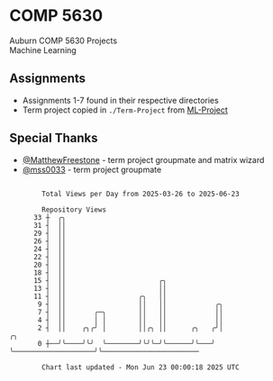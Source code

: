 # COMP 5630
Auburn COMP 5630 Projects  
Machine Learning

## Assignments
- Assignments 1-7 found in their respective directories
- Term project copied in `./Term-Project` from [ML-Project](https://github.com/wumphlett/ML-Project)

## Special Thanks
- [@MatthewFreestone](https://github.com/MatthewFreestone) - term project groupmate and matrix wizard
- [@mss0033](https://github.com/mss0033) - term project groupmate

```

        Total Views per Day from 2025-03-26 to 2025-06-23

        Repository Views
      33 ┼  ╭╮
      31 ┤  ││
      29 ┤  ││
      26 ┤  ││
      24 ┤  ││
      22 ┤  ││
      20 ┤  ││
      18 ┤  ││
      15 ┤  ││                       ╭╮
      13 ┤  ││                       ││
      11 ┤  ││                  ╭╮   ││
       9 ┤  ││                  ││   ││            ╭╮
       7 ┤  ││       ╭─╮        ││   ││            ││
       4 ┤  ││       │ │        ││   ││            ││
       2 ┤  ││    ╭╮╭╯ │        ││╭╮ ││      ╭╮   ╭╯│                    ╭╮
       0 ┼──╯╰────╯╰╯  ╰────────╯╰╯╰─╯╰──────╯╰───╯ ╰────────────────────╯╰────────────────────────

        Chart last updated - Mon Jun 23 00:00:18 2025 UTC
        
```
